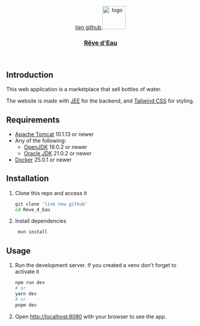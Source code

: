 <p align="center">
  <a href="https://github.com/ValentinChanter/KaraOK"> lien github
    <img  src="https://i.imgur.com/ut5JvtJ.png" height="62" alt="logo">
    <h3 align="center">Rêve d'Eau</h3>
  </a>
</p>

<br/>

## Introduction

This web application is a marketplace that sell bottles of water.

The website is made with [JEE](https://jakarta.ee/) for the backend, and [Tailwind CSS](https://tailwindcss.com/) for styling.


## Requirements

- [Apache Tomcat](https://tomcat.apache.org/) 10.1.13 or newer
- Any of the following:
  - [OpenJDK](https://openjdk.org/) 19.0.2 or newer  
  - [Oracle JDK](https://www.oracle.com/java/technologies/downloads/) 21.0.2 or newer
- [Docker](https://www.docker.com/) 25.0.1 or newer

## Installation

1. Clone this repo and access it

   ```bash
   git clone 'link new github'
   cd Reve_d_Eau
   ```
2. Install dependencies

   ```bash
    mvn install
   ```
   
## Usage

1. Run the development server. If you created a venv don't forget to activate it

   ```bash
   npm run dev
   # or
   yarn dev
   # or
   pnpm dev
   ```

2. Open [http://localhost:8080](http://localhost:8080) with your browser to see the app.
